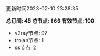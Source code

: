 更新时间2023-02-10 23:28:35

**总订阅: 45**
**总节点: 666**
**有效节点: 100**
- v2ray节点: 97
- trojan节点: 1
- ss节点: 2
